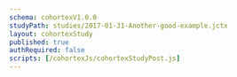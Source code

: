 ```yaml
--- 
schema: cohortexV1.0.0 
studyPath: studies/2017-01-31-Another-good-example.jctx
layout: cohortexStudy 
published: true
authRequired: false 
scripts: [/cohortexJs/cohortexStudyPost.js]
--- 
```


